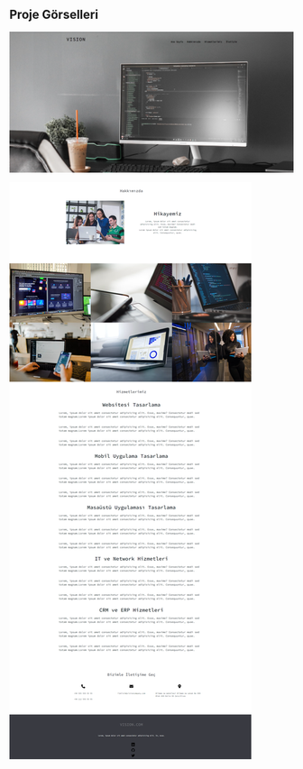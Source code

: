 ## Proje Görselleri

![1](https://github.com/metav1sion/HTML-CSS-JS-firstwebsite/blob/main/website-vision/img/1.png)

![2](https://github.com/metav1sion/HTML-CSS-JS-firstwebsite/blob/main/website-vision/img/vision3.png)
